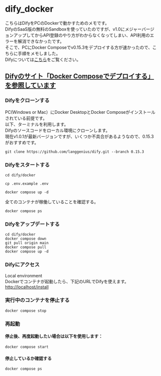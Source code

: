 # dify_docker
こちらはDifyをPCのDockerで動かすためのメモです。<br>
DifyのSaaS版の無料のSandboxを使っていたのですが、v1.0にメジャーバージョンアップしてからAPI登録のやり方がわからなくなってしまい、API利用のエラーを解消できなかったです。<br>
そこで、PCにDocker Composeでv0.15.3をデプロイする方が速かったので、こちらに手順をメモしました。<br>
Difyについては[こちら](https://github.com/langgenius/dify/blob/main/README_JA.md)をご覧ください。<br>

## [Difyのサイト「Docker Composeでデプロイする」を参照しています](https://docs.dify.ai/ja-jp/getting-started/install-self-hosted/docker-compose)
### Difyをクローンする
PC(Windows or Mac）にDocker DesktopとDocker Composeがインストールされている前提です。<br>
以下、ターミナルを利用します。<br>
Difyのソースコードをローカル環境にクローンします。<br>
現在v1.0.1が最新バージョンですが、いくつか不具合があるようなので、0.15.3がおすすめです。<br>
```
git clone https://github.com/langgenius/dify.git --branch 0.15.3
```
### Difyをスタートする
```
cd dify/docker
```
```
cp .env.example .env
```
```
docker compose up -d
```
全てのコンテナが稼働していることを確認する。
```
docker compose ps
```
### Difyをアップデートする
```
cd dify/docker
docker compose down
git pull origin main
docker compose pull
docker compose up -d
```
### Difyにアクセス
Local environment<br>
Dockerでコンテナが起動したら、下記のURLでDifyを使えます。
[http://localhost/install](http://localhost/install)

### 実行中のコンテナを停止する
```
docker compose stop
```
### 再起動
#### 停止後、再度起動したい場合は以下を使用します：
```
docker compose start
```
#### 停止しているか確認する
```
docker compose ps
```

